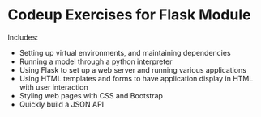 # Codeup Exercises for Flask Module
Includes:
- Setting up virtual environments, and maintaining dependencies
- Running a model through a python interpreter
- Using Flask to set up a web server and running various applications
- Using HTML templates and forms to have application display in HTML with user interaction
- Styling web pages with CSS and Bootstrap
- Quickly build a JSON API
